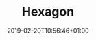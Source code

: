 ---
title: "Hexagon"
description: ""
date: 2019-02-20T10:56:46+01:00
draft: false

logo: "/images/customers/hexagon.png"
---